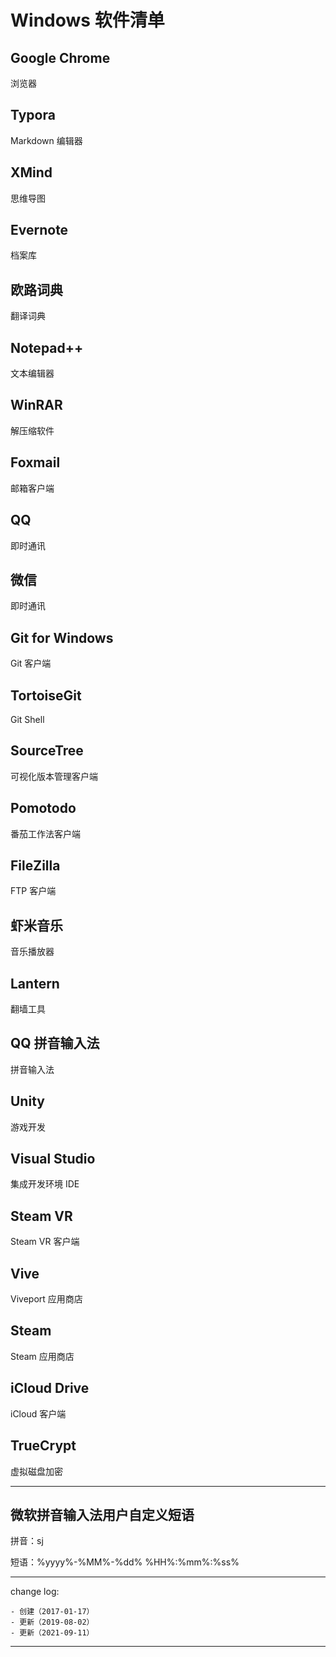 # Windows 软件清单

## Google Chrome

浏览器

## Typora

Markdown 编辑器

## XMind

思维导图

## Evernote

档案库

## 欧路词典

翻译词典

## Notepad++

文本编辑器

## WinRAR

解压缩软件

## Foxmail

邮箱客户端

## QQ

即时通讯

## 微信

即时通讯

## Git for Windows

Git 客户端

## TortoiseGit

Git Shell

## SourceTree

可视化版本管理客户端

## Pomotodo

番茄工作法客户端

## FileZilla

FTP 客户端

## 虾米音乐

音乐播放器

## Lantern

翻墙工具

## QQ 拼音输入法

拼音输入法

## Unity

游戏开发

## Visual Studio

集成开发环境 IDE

## Steam VR

Steam VR 客户端

## Vive

Viveport 应用商店

## Steam

Steam 应用商店

## iCloud Drive

iCloud 客户端

## TrueCrypt

虚拟磁盘加密

------

## 微软拼音输入法用户自定义短语

拼音：sj

短语：%yyyy%-%MM%-%dd% %HH%:%mm%:%ss%


---

change log: 

	- 创建（2017-01-17）
	- 更新（2019-08-02）
	- 更新（2021-09-11）

---

